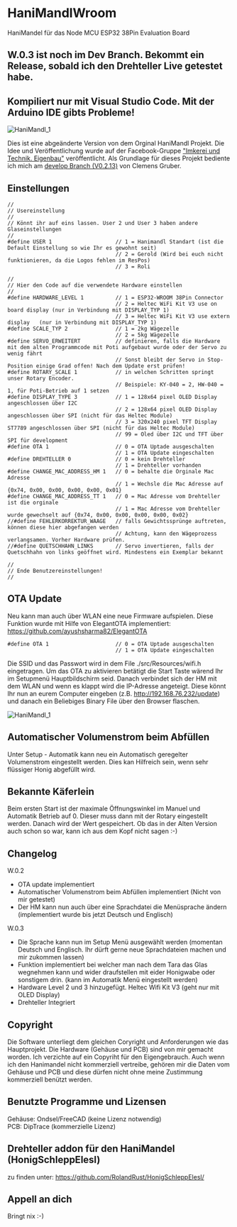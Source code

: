 # HaniMandlWroom
HaniMandel für das Node MCU ESP32 38Pin Evaluation Board<br>

## W.0.3 ist noch im Dev Branch. Bekommt ein Release, sobald ich den Drehteller Live getestet habe.
## Kompiliert nur mit Visual Studio Code. Mit der Arduino IDE gibts Probleme!

![HaniMandl_1](./Hardware/Gehäuse/Bilder/HaniMandl_1.jpg)

Dies ist eine abgeänderte Version von dem Orginal HaniMandl Projekt. Die Idee und Veröffentlichung wurde auf der Facebook-Gruppe ["Imkerei und Technik. Eigenbau"](https://www.facebook.com/groups/139671009967454) veröffentlicht.
Als Grundlage für dieses Projekt bediente ich mich am [develop Branch (V0.2.13)](https://github.com/ClemensGruber/hani-mandl/tree/develop) von Clemens Gruber.

## Einstellungen
```
//
// Usereinstellung
//
// Könnt ihr auf eins lassen. User 2 und User 3 haben andere Glaseinstellungen
//
#define USER 1                    // 1 = Hanimandl Standart (ist die Default Einstellung so wie Ihr es gewohnt seit)
                                  // 2 = Gerold (Wird bei euch nicht funktionieren, da die Logos fehlen im ResPos)
                                  // 3 = Roli

//
// Hier den Code auf die verwendete Hardware einstellen
//
#define HARDWARE_LEVEL 1          // 1 = ESP32-WROOM 38Pin Connector
                                  // 2 = Heltec WiFi Kit V3 use on board display (nur in Verbindung mit DISPLAY_TYP 1)
                                  // 3 = Heltec WiFi Kit V3 use extern display   (nur in Verbindung mit DISPLAY_TYP 1)
#define SCALE_TYP 2               // 1 = 2kg Wägezelle
                                  // 2 = 5kg Wägezelle
#define SERVO_ERWEITERT           // definieren, falls die Hardware mit dem alten Programmcode mit Poti aufgebaut wurde oder der Servo zu wenig fährt
                                  // Sonst bleibt der Servo in Stop-Position einige Grad offen! Nach dem Update erst prüfen!
#define ROTARY_SCALE 1            // in welchen Schritten springt unser Rotary Encoder. 
                                  // Beispiele: KY-040 = 2, HW-040 = 1, für Poti-Betrieb auf 1 setzen
#define DISPLAY_TYPE 3            // 1 = 128x64 pixel OLED Display angeschlossen über I2C
                                  // 2 = 128x64 pixel OLED Display angeschlossen über SPI (nicht für das Heltec Module)
                                  // 3 = 320x240 pixel TFT Display ST7789 angeschlossen über SPI (nicht für das Heltec Module)
                                  // 99 = Oled über I2C und TFT über SPI für development
#define OTA 1                     // 0 = OTA Uptade ausgeschalten
                                  // 1 = OTA Update eingeschalten
#define DREHTELLER 0              // 0 = kein Drehteller
                                  // 1 = Drehteller vorhanden
#define CHANGE_MAC_ADDRESS_HM 1   // 0 = behalte die Orginale Mac Adresse
                                  // 1 = Wechsle die Mac Adresse auf {0x74, 0x00, 0x00, 0x00, 0x00, 0x01}
#define CHANGE_MAC_ADDRESS_TT 1   // 0 = Mac Adresse vom Drehteller ist die orginale
                                  // 1 = Mac Adresse vom Drehteller wurde gewechselt auf {0x74, 0x00, 0x00, 0x00, 0x00, 0x02}
//#define FEHLERKORREKTUR_WAAGE   // falls Gewichtssprünge auftreten, können diese hier abgefangen werden
                                  // Achtung, kann den Wägeprozess verlangsamen. Vorher Hardware prüfen.
//#define QUETSCHHAHN_LINKS       // Servo invertieren, falls der Quetschhahn von links geöffnet wird. Mindestens ein Exemplar bekannt

//
// Ende Benutzereinstellungen!
// 
```

## OTA Update
Neu kann man auch über WLAN eine neue Firmware aufspielen.
Diese Funktion wurde mit Hilfe von ElegantOTA implementiert: https://github.com/ayushsharma82/ElegantOTA
```
#define OTA 1                     // 0 = OTA Uptade ausgeschalten
                                  // 1 = OTA Update eingeschalten
```
Die SSID und das Passwort wird in dem File ./src/Resources/wifi.h eingetragen.
Um das OTA zu aktivieren betätigt die Start Taste wärend Ihr im Setupmenü Hauptbildschirm seid. Danach verbindet sich der HM mit dem WLAN und wenn es klappt wird die IP-Adresse angeteigt.
Diese könnt Ihr nun an eurem Computer eingeben (z.B. http://192.168.76.232/update) und danach ein Beliebiges Binary File über den Browser flaschen.  

![HaniMandl_1](./Hardware/Gehäuse/Bilder/OTA_1.jpg)

## Automatischer Volumenstrom beim Abfüllen
Unter Setup - Automatik kann neu ein Automatisch geregelter Volumenstrom eingestellt werden. Dies kan Hilfreich sein, wenn sehr flüssiger Honig abgefüllt wird.

## Bekannte Käferlein
Beim ersten Start ist der maximale Öffnungswinkel im Manuel und Automatik Betrieb auf 0. Dieser muss dann mit der Rotary eingestellt werden. Danach wird der Wert gespeichert. Ob das in der Alten Version auch schon so war, kann ich aus dem Kopf nicht sagen :-)

## Changelog
W.0.2
- OTA update implementiert
- Automatischer Volumenstrom beim Abfüllen implementiert (Nicht von mir getestet)
- Der HM kann nun auch über eine Sprachdatei die Menüsprache ändern (implementiert wurde bis jetzt Deutsch und Englisch)

W.0.3
- Die Sprache kann nun im Setup Menü ausgewählt werden (momentan Deutsch und Englisch. Ihr dürft gerne neue Sprachdateien machen und mir zukommen lassen)
- Funktion implementiert bei welcher man nach dem Tara das Glas wegnehmen kann und wider draufstellen mit eider Honigwabe oder sonstigem drin. (kann im Automatik Menü eingestellt werden)
- Hardware Level 2 und 3 hinzugefügt. Heltec Wifi Kit V3 (geht nur mit OLED Display)
- Drehteller Integriert

## Copyright

Die Software unterliegt dem gleichen Coryright und Anforderungen wie das Hauptprojekt.
Die Hardware (Gehäuse und PCB) sind von mir gemacht worden. Ich verzichte auf ein Copyriht für den Eigengebrauch. Auch wenn ich den Hanimandel nicht kommerziell vertreibe, gehören mir die Daten vom Gehäuse und PCB und diese dürfen nicht ohne meine Zustimmung kommerziell benützt werden.

## Benutzte Programme und Lizensen

Gehäuse: Ondsel/FreeCAD (keine Lizenz notwendig)<br>
PCB: DipTrace (kommerzielle Lizenz)

## Drehteller addon für den HaniMandel (HonigSchleppElesl)

zu finden unter: https://github.com/RolandRust/HonigSchleppElesl/

## Appell an dich

Bringt nix :-)
